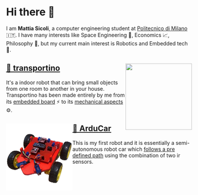 # Hi there 👋
I am **Mattia Sicoli**, a computer engineering student at [Politecnico di Milano](https://www.polimi.it/) 🇮🇹.
I have many interests like Space Engineering 🚀, Economics 📈, Philosophy 🤔, but my current main interest is Robotics and Embedded tech 🤖.

## [🤖 transportino](https://mattsays.dev/transportino) <a href="https://mattsays.dev/transportino"><img align="right" width="180" height="180" margin-left="10px" src="https://raw.githubusercontent.com/Transportino/transportino/main/images/transportino_logo.png"></a>

It's a indoor robot that can bring small objects from one room to another in your house. Transportino has been made entirely by me from its [embedded board](https://github.com/Transportino/transportino_board) ⚡ to its [mechanical aspects](https://github.com/Transportino/transportino/tree/main/mechanics) ⚙️.

## [🤖 ArduCar](https://mattsays.dev/arducar) <a href="https://mattsays.dev/arducar"><img align="left" width="180" height="180" overflow="hidden" src="https://raw.githubusercontent.com/mattsays/arducar/main/images/arducar_logo.png"></a>

This is my first robot and it is essentially a semi-autonomous robot car which [follows a pre defined path](https://youtu.be/alQHWqDbTys) using the combination of two ir sensors. 